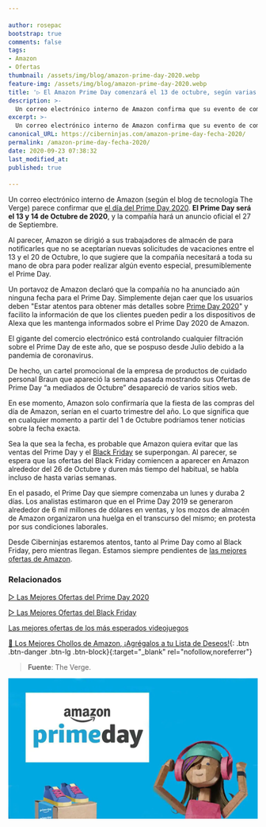 ```yaml
---

author: rosepac
bootstrap: true
comments: false
tags:
- Amazon
- Ofertas
thumbnail: /assets/img/blog/amazon-prime-day-2020.webp
feature-img: /assets/img/blog/amazon-prime-day-2020.webp
title: '▷ El Amazon Prime Day comenzará el 13 de octubre, según varias fuentes'
description: >-
  Un correo electrónico interno de Amazon confirma que su evento de compras Prime Day tendrá lugar el 13 y 14 de octubre, y que la compañía hará un anuncio oficial el 27 de septiembre.
excerpt: >-
  Un correo electrónico interno de Amazon confirma que su evento de compras Prime Day tendrá lugar el 13 y 14 de octubre, y que la compañía hará un anuncio oficial el 27 de septiembre.
canonical_URL: https://ciberninjas.com/amazon-prime-day-fecha-2020/
permalink: /amazon-prime-day-fecha-2020/
date: 2020-09-23 07:38:32
last_modified_at: 
published: true

---
```


Un correo electrónico interno de Amazon (según el blog de tecnología The Verge) parece confirmar que [el día del Prime Day 2020](/prime-day-amazon/). **El Prime Day será el 13 y 14 de Octubre de 2020**, y la compañía hará un anuncio oficial el 27 de Septiembre.

Al parecer, Amazon se dirigió a sus trabajadores de almacén de para notificarles que no se aceptarían nuevas solicitudes de vacaciones entre el 13 y el 20 de Octubre, lo que sugiere que la compañía necesitará a toda su mano de obra para poder realizar algún evento especial, presumiblemente el Prime Day.

Un portavoz de Amazon declaró que la compañía no ha anunciado aún ninguna fecha para el Prime Day. Simplemente dejan caer que los usuarios deben "Estar atentos para obtener más detalles sobre [Prime Day 2020](/prime-day-amazon/)" y facilito la información de que los clientes pueden pedir a los dispositivos de Alexa que les mantenga informados sobre el Prime Day 2020 de Amazon.

El gigante del comercio electrónico está controlando cualquier filtración sobre el Prime Day de este año, que se pospuso desde Julio debido a la pandemia de coronavirus.

De hecho, un cartel promocional de la empresa de productos de cuidado personal Braun que apareció la semana pasada mostrando sus Ofertas de Prime Day “a mediados de Octubre” desapareció de varios sitios web.

En ese momento, Amazon solo confirmaría que la fiesta de las compras del día de Amazon, serían en el cuarto trimestre del año. Lo que significa que en cualquier momento a partir del 1 de Octubre podríamos tener noticias sobre la fecha exacta.

Sea la que sea la fecha, es probable que Amazon quiera evitar que las ventas del Prime Day y el [Black Friday](/black-friday-amazon/) se superpongan. Al parecer, se espera que las ofertas del Black Friday comiencen a aparecer en Amazon alrededor del 26 de Octubre y duren más tiempo del habitual, se habla incluso de hasta varias semanas.

En el pasado, el Prime Day que siempre comenzaba un lunes y duraba 2 días. Los analistas estimaron que en el Prime Day 2019 se generaron alrededor de 6 mil millones de dólares en ventas, y los mozos de almacén de Amazon organizaron una huelga en el transcurso del mismo; en protesta por sus condiciones laborales.

Desde Ciberninjas estaremos atentos, tanto al Prime Day como al Black Friday, pero mientras llegan. Estamos siempre pendientes de [las mejores ofertas de Amazon](/amazon/).

### **Relacionados** <!-- omit in toc -->

[▷ Las Mejores Ofertas del Prime Day 2020](https://ciberninjas.com/prime-day-amazon/)

[▷ Las Mejores Ofertas del Black Friday](https://ciberninjas.com/black-friday-amazon/)

[Las mejores ofertas de los más esperados videojuegos](https://ciberninjas.com/videojuegos/)

[🛒 Los Mejores Chollos de Amazon, ¡Agrégalos a tu Lista de Deseos!](/amazon/ "Los Mejores Chollos de Amazon, Ofertas Flash, Black Monday y Amazon Prime Day"){: .btn .btn-danger .btn-lg .btn-block}{:target="_blank" rel="nofollow,noreferrer"}

> **Fuente**: The Verge.

![El Amazon Prime Day comenzará el 13 de octubre, según varias fuentes](/assets/img/blog/amazon-prime-day-2020.webp "El Amazon Prime Day comenzará el 13 de octubre, según varias fuentes")